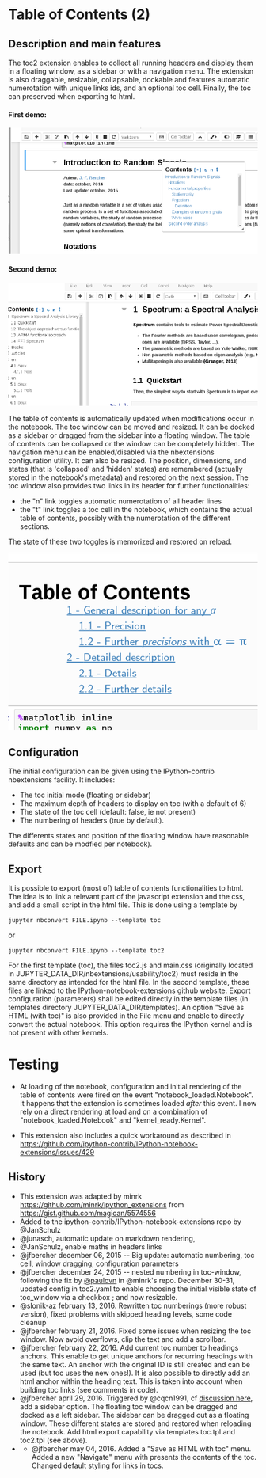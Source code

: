 # Table of Contents (2)

## Description and main features

The toc2 extension enables to collect all running headers and display them in a floating window, as a sidebar or with a navigation menu. The extension is also draggable, resizable, collapsable, dockable and features automatic numerotation with unique links ids, and an optional toc cell. Finally, the toc can preserved when exporting to html.

#### First demo:
![](demo.gif)

#### Second demo:
![](demo2.gif)

The table of contents is automatically updated when modifications occur in the notebook. The toc window can be moved and resized. It can be docked as a sidebar or dragged from the sidebar into a floating window. The table of contents can be collapsed or the window can be completely hidden. The navigation menu can be enabled/disabled via the nbextensions configuration utility. It can also be resized. The position, dimensions, and states (that is 'collapsed' and 'hidden' states) are remembered (actually stored in the notebook's metadata) and restored on the next session. The toc window also provides two links in its header for further functionalities:

- the "n" link toggles automatic numerotation of all header lines
- the "t" link toggles a toc cell in the notebook, which contains the actual table of contents, possibly with the numerotation of the different sections. 

The state of these two toggles is memorized and restored on reload. 

![](image.png) 

## Configuration
The initial configuration can be given using the IPython-contrib nbextensions facility. It includes:

- The toc initial mode (floating or sidebar) 
- The maximum depth of headers to display on toc (with a default of 6)
- The state of the toc cell (default: false, ie not present) 
- The numbering of headers (true by default). 

The differents states and position of the floating window have reasonable defaults and can be modfied per notebook). 

## Export
It is possible to export (most of) table of contents functionalities to html. The idea is to link a relevant part of the javascript
extension and the css, and add a small script in the html file. This is done using a template by
```
jupyter nbconvert FILE.ipynb --template toc
```
or 
```
jupyter nbconvert FILE.ipynb --template toc2
```
For the first template (toc), the files toc2.js and main.css (originally located in JUPYTER_DATA_DIR/nbextensions/usability/toc2) must reside in the same directory as intended for the html file. In the second template, these files are linked to the IPython-notebook-extensions github website. Export configuration (parameters) shall be edited directly in the template files (in templates directory JUPYTER_DATA_DIR/templates). An option "Save as HTML (with toc)" is also provided in the File menu and enable to directly convert the actual notebook. This option requires the IPython kernel and is not present with other kernels.

 
# Testing 
- At loading of the notebook, configuration and initial rendering of the table of contents were fired on the event "notebook_loaded.Notebook". It happens that the extension is sometimes loaded *after* this event. I now rely  on a direct rendering at load and on a combination of  "notebook_loaded.Notebook" and "kernel_ready.Kernel". 

- This extension also includes a quick workaround as described in https://github.com/ipython-contrib/IPython-notebook-extensions/issues/429

## History

- This extension was adapted by minrk https://github.com/minrk/ipython_extensions
from https://gist.github.com/magican/5574556
- Added to the ipython-contrib/IPython-notebook-extensions repo by @JanSchulz
- @junasch, automatic update on markdown rendering, 
- @JanSchulz, enable maths in headers links
- @jfbercher december 06, 2015 -- Big update: automatic numbering, toc cell, window dragging, configuration parameters
- @jfbercher december 24, 2015 -- nested numbering in toc-window, following the fix by [@paulovn](https://github.com/minrk/ipython_extensions/pull/53) in @minrk's repo. December 30-31, updated config in toc2.yaml to enable choosing the initial visible state of toc_window via a checkbox ; and now resizable. 
- @slonik-az february 13, 2016. Rewritten toc numberings (more robust version), fixed problems with skipped heading levels, some code cleanup
- @jfbercher february 21, 2016. Fixed some issues when resizing the toc window. Now avoid overflows, clip the text and add a scrollbar. 
- @jfbercher february 22, 2016. Add current toc number to headings anchors. This enable to get unique anchors for recurring headings with the same text. An anchor with the original ID is still created and can be used (but toc uses the new ones!). It is also possible to directly add an html anchor within the heading text. This is taken into account when building toc links (see comments in code). 
- @jfbercher april 29, 2016. Triggered by @cqcn1991, cf [discussion here](https://github.com/ipython-contrib/IPython-notebook-extensions/issues/532),  add a sidebar option. The floating toc window can be dragged and docked as a left sidebar. The sidebar can be dragged out as a floating window. These different states are stored and restored when reloading the notebook. Add html export capability via templates toc.tpl and toc2.tpl (see above).
- - @jfbercher may 04, 2016. Added a "Save as HTML with toc" menu. Added a new "Navigate" menu with presents the contents of the toc. Changed default styling for links in tocs. 
